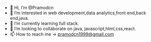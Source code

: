 - 👋 Hi, I’m @Pramodcn
- 👀 I’m interested in web development,data analytics,front end,back end,java.
- 🌱 I’m currently learning full stack.
- 💞️ I’m looking to collaborate on java, javascript,html,css,react.
- 📫 How to reach me -> pramodcn1999@gmail.com

<!---
Pramodcn/Pramodcn is a ✨ special ✨ repository because its `README.md` (this file) appears on your GitHub profile.
You can click the Preview link to take a look at your changes.
--->
